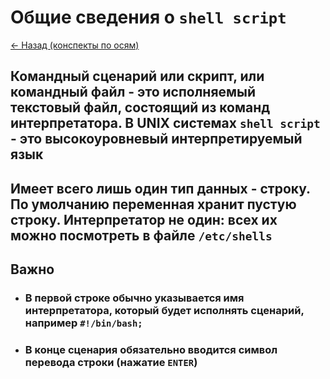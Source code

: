 # Общие сведения о `shell script`

[<- Назад (конспекты по осям)](https://github.com/boorlakov/zettelkasten/blob/main/university/operation%20systems%20and%20IDE/README.md)

## Командный сценарий или скрипт, или командный файл - это исполняемый текстовый файл, состоящий из команд **интерпретатора**. В **UNIX** системах `shell script` - это высокоуровневый интерпретируемый язык

## Имеет всего лишь **один** тип данных - **строку**. По умолчанию переменная хранит **пустую строку**. Интерпретатор не один: всех их можно посмотреть в файле `/etc/shells`

## **Важно**

- ### В первой строке обычно указывается **имя** интерпретатора, который будет исполнять сценарий, например `#!/bin/bash;`

- ### В конце сценария обязательно вводится символ **перевода строки** (нажатие `ENTER`)
